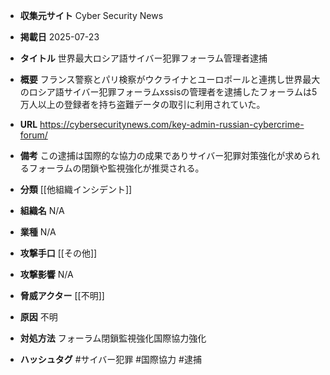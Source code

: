 - **収集元サイト**
Cyber Security News

- **掲載日**
2025-07-23

- **タイトル**
世界最大ロシア語サイバー犯罪フォーラム管理者逮捕

- **概要**
フランス警察とパリ検察がウクライナとユーロポールと連携し世界最大のロシア語サイバー犯罪フォーラムxssisの管理者を逮捕したフォーラムは5万人以上の登録者を持ち盗難データの取引に利用されていた。

- **URL**
https://cybersecuritynews.com/key-admin-russian-cybercrime-forum/

- **備考**
この逮捕は国際的な協力の成果でありサイバー犯罪対策強化が求められるフォーラムの閉鎖や監視強化が推奨される。

- **分類**
[[他組織インシデント]]

- **組織名**
N/A

- **業種**
N/A

- **攻撃手口**
[[その他]]

- **攻撃影響**
N/A

- **脅威アクター**
[[不明]]

- **原因**
不明

- **対処方法**
フォーラム閉鎖監視強化国際協力強化

- **ハッシュタグ**
#サイバー犯罪 #国際協力 #逮捕
